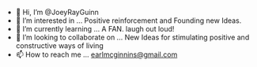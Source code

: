 - 👋 Hi, I’m @JoeyRayGuinn
- 👀 I’m interested in ... Positive reinforcement and Founding new Ideas.
- 🌱 I’m currently learning ... A FAN. laugh out loud!
- 💞️ I’m looking to collaborate on ... New Ideas for stimulating positive and constructive ways of living
- 📫 How to reach me ... earlmcginnins@gmail.com

<!---
JoeyRayGuinn/JoeyRayGuinn is a ✨ special ✨ repository because its `README.md` (this file) appears on your GitHub profile.
You can click the Preview link to take a look at your changes.
--->
